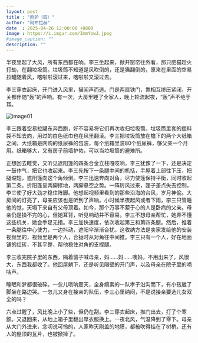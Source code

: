 ```yaml
---
layout: post
title : "照护（四）"
author: "阿布拉赫"
date  : 2025-04-26 12:00:00 +0800
image : https://i.imgur.com/ImmYowJ.jpeg
#image_caption: ""
description: ""
---
```


半夜里起了大风，所有东西都在响。李三坐起来，掀开窗帘往外看，那只肥猫趁火打劫，在翻垃圾筒。垃圾筒不知道是风吹倒的，还是猫翻倒的，原来在里面的空易拉罐随着风，喀啦啦滚过来，喀啦啦又滚过去。

<!--more-->

李三穿衣起床，开门进入风里，猫闻声而逃。门是两扇铁门，靠相互挤压紧闭，开关都伴随“轰”的声响。有一次，大房里睡了全家人，晚上轮流起夜，“轰”声不绝于耳。

![image01](https://i.imgur.com/Stduulw.jpeg)

李三跟着空易拉罐东奔西跑，好不容易将它们再次收归垃圾筒。垃圾筒里套的塑料袋不知去向，用过的白色纸巾也在风里翻滚。李三把垃圾筒放在檐下的两个大纸箱之间，大纸箱是网购的纸尿裤的包装，每个纸箱里装80个纸尿裤，够父亲一个月用。纸箱够大，又有房子前墙护佑，可以当垃圾筒的避难所。

正想回去睡觉，又听见遮阳篷的四条合金立柱嘎吱响，李三犹豫了一下，还是决定一鼓作气，把它也收起来。李三先按下一条腿中间的机括，手屋着上部往下压，把腿缩短，遮阳篷向这个角倾倒。李三迅速奔向对角，尽力使篷保持平衡，同时收起第二条。折阳篷呈两脚撑地，两脚悬空之势。一阵厉风过来，篷子差点失去控制，李三使了好大劲才稳住阵脚。他想起视频里看到的那些沿海的台风，岁月神偷。大房间的灯亮了，母亲应该也是听到了声响。小时候半夜起风或者下雨，李三只管睡他的觉，天塌下来自有父母顶着。如今，那个万事不萦于心的人是卧病的父亲。母亲仍是操不完的心，但她耳背，听见响动并不容易。李三不想母亲帮忙，她弄不懂这些机关，她会手足无措。李三加快速度，依次收起第三和第四条腿。然后，推着一条腿往中心使力，一边抖动，遮阳伞渐渐合扰。这收纳方法是卖家发给他的安装视频里的，视频里是两个人，合拢时从对角往中间推。李三只有一个人，好在地面铺的红砖，不甚平整，帮他稳住对角的支撑腿。

李三收完院子里的东西，隔着窗子喊母亲，妈……妈……噢妈，不用出来了，风很大，东西我都收了。他回屋躺下，还是听见隔壁的开门声，以及母亲在院子里的嘀咕声。

睡眠和梦都很破碎。一忽儿唢呐震天，全身缟素的一队孝子沿沟而下，有小孩崴了脚坐在路边哭。一忽儿又身在接亲的队伍，李三心里纳闷，不是说接亲要选儿女双全的吗？

六点过醒了，风比晚上小了些，但仍在刮。李三穿衣起床，推门出去，打了个寒颤。又退回来，从地上箱子里翻出厚衣服换上。一夜北风，气温降到了零下。母亲从大门外进来，念叨说可怜的，人家昨天刚盖的地膜，都被吹得挂在了树梢。还有人的屋顶的瓦片，也被掀掉了。

<!--END-->